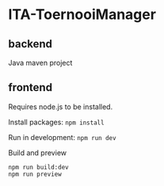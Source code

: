 # ITA-ToernooiManager
## backend
Java maven project


## frontend
Requires node.js to be installed.

Install packages: 
```npm install```

Run in development: 
```npm run dev```

Build and preview
```
npm run build:dev
npm run preview
```
